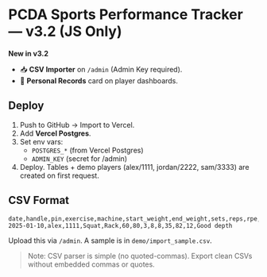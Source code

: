 # PCDA Sports Performance Tracker — v3.2 (JS Only)

**New in v3.2**  
- 📥 **CSV Importer** on `/admin` (Admin Key required).  
- 🏅 **Personal Records** card on player dashboards.

## Deploy
1. Push to GitHub → Import to Vercel.
2. Add **Vercel Postgres**.
3. Set env vars:
   - `POSTGRES_*` (from Vercel Postgres)
   - `ADMIN_KEY` (secret for /admin)
4. Deploy. Tables + demo players (alex/1111, jordan/2222, sam/3333) are created on first request.

## CSV Format
```
date,handle,pin,exercise,machine,start_weight,end_weight,sets,reps,rpe,muscle_mass,body_weight,body_fat,notes
2025-01-10,alex,1111,Squat,Rack,60,80,3,8,8,35,82,12,Good depth
```
Upload this via `/admin`. A sample is in `demo/import_sample.csv`.

> Note: CSV parser is simple (no quoted-commas). Export clean CSVs without embedded commas or quotes.
